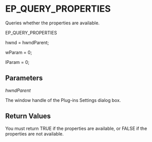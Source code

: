 # EP\_QUERY\_PROPERTIES

Queries whether the properties are available.

EP\_QUERY\_PROPERTIES

hwnd = hwndParent;

wParam = 0;

lParam = 0;

## Parameters

_hwndParent_

The window handle of the Plug-ins Settings dialog box.

## Return Values

You must return TRUE if the properties are available, or FALSE if the
properties are not available.
